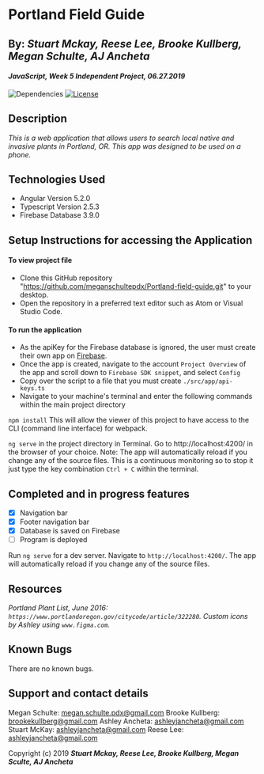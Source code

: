 # Portland Field Guide
## By: **_Stuart Mckay, Reese Lee, Brooke Kullberg, Megan Schulte, AJ Ancheta_**

#### _JavaScript, Week 5 Independent Project, *06.27.2019*_

![Dependencies](https://img.shields.io/badge/dependencies-up%20to%20date-brightgreen.svg)
[![License](https://img.shields.io/badge/license-MIT-blue.svg)](https://opensource.org/licenses/MIT)


## Description
_This is a web application that allows users to search local native and invasive plants in Portland, OR. This app was designed to be used on a phone._

## Technologies Used

  * Angular Version 5.2.0
  * Typescript Version 2.5.3
  * Firebase Database 3.9.0

## Setup Instructions for accessing the Application

#### To view project file
* Clone this GitHub repository "https://github.com/meganschultepdx/Portland-field-guide.git" to your desktop. 
* Open the repository in a preferred text editor such as Atom or Visual Studio Code.

#### To run the application
* As the apiKey for the Firebase database is ignored, the user must create their own app on [Firebase](https://firebase.google.com/). 
* Once the app is created, navigate to the account `Project Overview` of the app and scroll down to `Firebase SDK snippet`, and select `Config`
*  Copy over the script to a file that you must create `./src/app/api-keys.ts`
* Navigate to your machine's terminal and enter the following commands within the main project directory

`npm install` This will allow the viewer of this project to have access to the CLI (command line interface) for webpack.

`ng serve` in the project directory in Terminal. Go to http://localhost:4200/ in the browser of your choice. Note: The app will automatically reload if you change any of the source files. This is a continuous monitoring so to stop it just type the key combination `Ctrl + C` within the terminal.

## Completed and in progress features

- [x] Navigation bar
- [x] Footer navigation bar
- [x] Database is saved on Firebase
- [ ] Program is deployed

Run `ng serve` for a dev server. Navigate to `http://localhost:4200/`. The app will automatically reload if you change any of the source files.

## Resources
_Portland Plant List, June 2016: `https://www.portlandoregon.gov/citycode/article/322280`._
_Custom icons by Ashley using `www.figma.com`._

## Known Bugs
There are no known bugs. 

## Support and contact details
Megan Schulte: megan.schulte.pdx@gmail.com
Brooke Kullberg: brookekullberg@gmail.com
Ashley Ancheta: ashleyjancheta@gmail.com
Stuart McKay: ashleyjancheta@gmail.com
Reese Lee: ashleyjancheta@gmail.com
 

Copyright (c) 2019 **_Stuart Mckay, Reese Lee, Brooke Kullberg, Megan Sculte, AJ Ancheta_**
